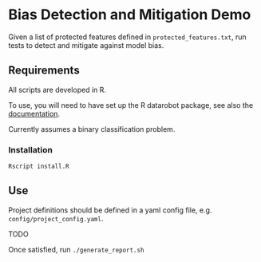 # Bias Detection and Mitigation Demo

Given a list of protected features defined in `protected_features.txt`, run tests to detect and mitigate against model bias.

## Requirements

All scripts are developed in R.

To use, you will need to have set up the R datarobot package, see also the [documentation](https://cran.r-project.org/web/packages/datarobot/vignettes/IntroductionToDataRobot.html).

Currently assumes a binary classification problem.

### Installation

`Rscript install.R`

## Use

Project definitions should be defined in a yaml config file, e.g. `config/project_config.yaml`.

TODO

Once satisfied, run `./generate_report.sh`
